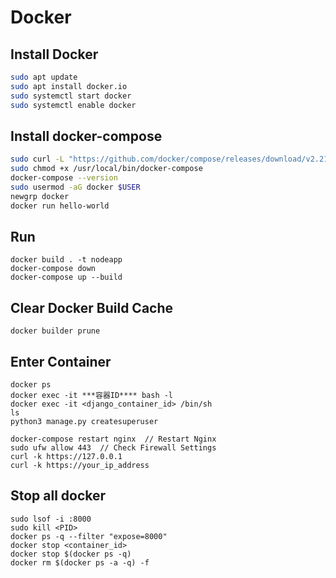 # Docker
## Install Docker
```sh
sudo apt update
sudo apt install docker.io
sudo systemctl start docker
sudo systemctl enable docker
```
## Install docker-compose
```sh
sudo curl -L "https://github.com/docker/compose/releases/download/v2.21.0/docker-compose-$(uname -s)-$(uname -m)" -o /usr/local/bin/docker-compose
sudo chmod +x /usr/local/bin/docker-compose
docker-compose --version
sudo usermod -aG docker $USER
newgrp docker
docker run hello-world
```
## Run
```
docker build . -t nodeapp
docker-compose down
docker-compose up --build
```
## Clear Docker Build Cache
```
docker builder prune
```
## Enter Container
```
docker ps
docker exec -it ***容器ID**** bash -l
docker exec -it <django_container_id> /bin/sh
ls
python3 manage.py createsuperuser
```
```
docker-compose restart nginx  // Restart Nginx
sudo ufw allow 443  // Check Firewall Settings
curl -k https://127.0.0.1
curl -k https://your_ip_address
```

## Stop all docker
```
sudo lsof -i :8000
sudo kill <PID>
docker ps -q --filter "expose=8000"
docker stop <container_id>
docker stop $(docker ps -q)
docker rm $(docker ps -a -q) -f
```